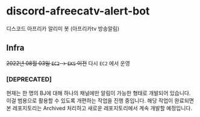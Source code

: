 # discord-afreecatv-alert-bot
디스코드 아프리카 알리미 봇 (아프리카tv 방송알림)

## Infra
~~2022년 08월 03일 `EC2` -> `EKS` 이전~~ 다시 `EC2` 에서 운영

### [DEPRECATED]
현재는 한 명의 BJ에 대해 하나의 채널에만 알림이 가능한 형태로 개발되어 있습니다. 이걸 범용으로 활용할 수 있도록 개편하는 작업을 진행 중입니다. 해당 작업이 완료되면 본 레포지토리는 Archived 처리하고 새로운 레포지토리에서 계속 개발할 예정입니다.
